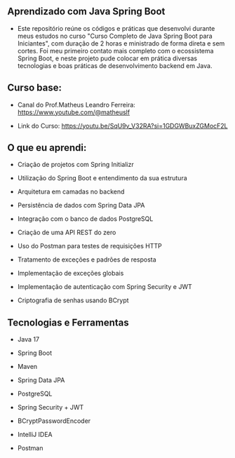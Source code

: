 ## Aprendizado com Java Spring Boot 

- Este repositório reúne os códigos e práticas que desenvolvi durante meus estudos no curso "Curso Completo de Java Spring Boot para Iniciantes", com duração de 2 horas e ministrado de forma direta e sem cortes.
Foi meu primeiro contato mais completo com o ecossistema Spring Boot, e neste projeto pude colocar em prática diversas tecnologias e boas práticas de desenvolvimento backend em Java.

## Curso base:

- Canal do Prof.Matheus Leandro Ferreira:
https://www.youtube.com/@matheuslf

- Link do Curso:
https://youtu.be/SqU9v_V32RA?si=1GDGWBuxZGMocF2L



## O que eu aprendi:
- Criação de projetos com Spring Initializr


- Utilização do Spring Boot e entendimento da sua estrutura


- Arquitetura em camadas no backend


- Persistência de dados com Spring Data JPA


- Integração com o banco de dados PostgreSQL


- Criação de uma API REST do zero


- Uso do Postman para testes de requisições HTTP


- Tratamento de exceções e padrões de resposta


- Implementação de exceções globais


- Implementação de autenticação com Spring Security e JWT


- Criptografia de senhas usando BCrypt



## Tecnologias e Ferramentas
- Java 17


- Spring Boot


- Maven


- Spring Data JPA


- PostgreSQL


- Spring Security + JWT


- BCryptPasswordEncoder


- IntelliJ IDEA


- Postman
